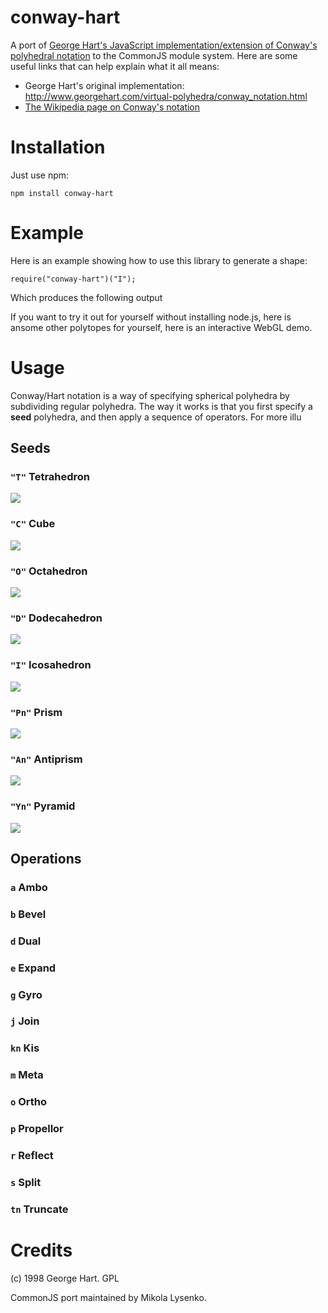conway-hart
===========
A port of [George Hart's JavaScript implementation/extension of Conway's polyhedral notation](http://www.georgehart.com/virtual-polyhedra/conway_notation.html) to the CommonJS module system.  Here are some useful links that can help explain what it all means:

* George Hart's original implementation:  http://www.georgehart.com/virtual-polyhedra/conway_notation.html
* [The Wikipedia page on Conway's notation](http://en.wikipedia.org/wiki/Conway_polyhedron_notation)

Installation
============
Just use npm:

    npm install conway-hart
    
Example
=======
Here is an example showing how to use this library to generate a shape:

    require("conway-hart")("I");
    
Which produces the following output

  

If you want to try it out for yourself without installing node.js, here is ansome other polytopes for yourself, here is an interactive WebGL demo.

Usage
=====
Conway/Hart notation is a way of specifying spherical polyhedra by subdividing regular polyhedra.  The way it works is that you first specify a **seed** polyhedra, and then apply a sequence of operators.  For more illu

Seeds
-----

### `"T"` Tetrahedron
![](https://raw.github.com/mikolalysenko/conway-hart/blob/master/images/T.png)

### `"C"` Cube
![](https://raw.github.com/mikolalysenko/conway-hart/blob/master/images/C.png)

### `"O"` Octahedron
![](https://raw.github.com/mikolalysenko/conway-hart/blob/master/images/O.png)

### `"D"` Dodecahedron
![](https://raw.github.com/mikolalysenko/conway-hart/blob/master/images/D.png)

### `"I"` Icosahedron
![](https://raw.github.com/mikolalysenko/conway-hart/blob/master/images/I.png)

### `"Pn"` Prism
![](https://raw.github.com/mikolalysenko/conway-hart/blob/master/images/P.png)

### `"An"` Antiprism
![](https://raw.github.com/mikolalysenko/conway-hart/blob/master/images/A.png)

### `"Yn"` Pyramid
![](https://raw.github.com/mikolalysenko/conway-hart/blob/master/images/Y.png)

Operations
----------

### `a` Ambo

### `b` Bevel

### `d` Dual

### `e` Expand

### `g` Gyro

### `j` Join

### `kn` Kis

### `m` Meta

### `o` Ortho

### `p` Propellor

### `r` Reflect

### `s` Split

### `tn` Truncate


Credits
=======
(c) 1998 George Hart. GPL

CommonJS port maintained by Mikola Lysenko.
